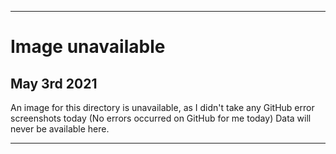 
***

# Image unavailable

## May 3rd 2021

An image for this directory is unavailable, as I didn't take any GitHub error screenshots today (No errors occurred on GitHub for me today) Data will never be available here.

***
